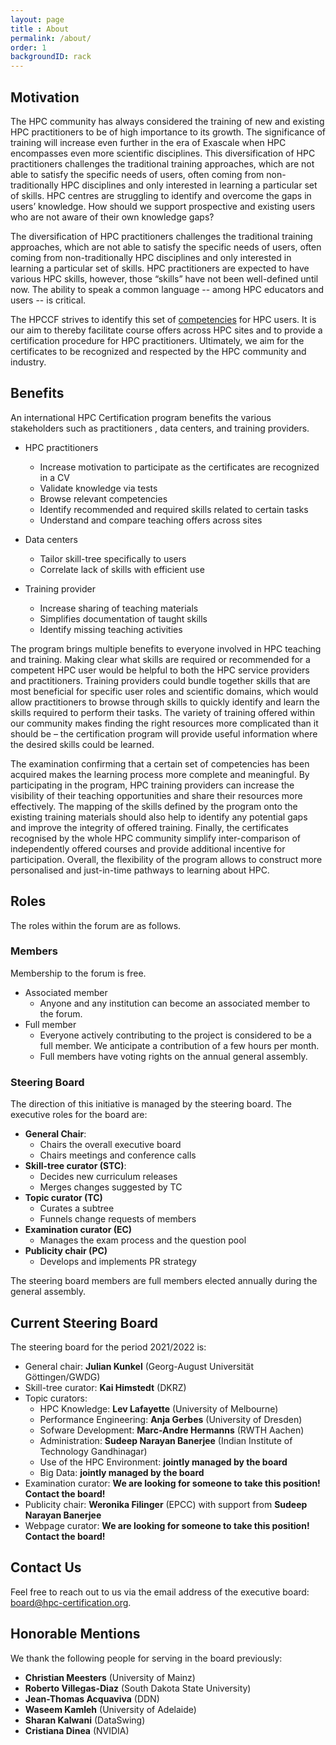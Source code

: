 ```yaml
---
layout: page
title : About
permalink: /about/
order: 1
backgroundID: rack
---
```


## Motivation

The HPC community has always considered the training of new and existing HPC <span class="hint tpract">practitioners</span>  to be of high importance to its growth. The significance of training will increase even further in the era of Exascale when HPC encompasses even more scientific disciplines. This diversification of HPC <span class="hint tpract">practitioners</span>  challenges the traditional training approaches, which are not able to satisfy the specific needs of users, often coming from non-traditionally HPC disciplines and only interested in learning a particular set of skills. HPC centres are struggling to identify and overcome the gaps in users’ knowledge. How should we support prospective and existing users who are not aware of their own knowledge gaps?  

The diversification of HPC <span class="hint tpract">practitioners</span>  challenges the traditional training approaches, which are not able to satisfy the specific needs of users, often coming from non-traditionally HPC disciplines and only interested in learning a particular set of skills.
HPC <span class="hint tpract">practitioners</span>  are expected to have various HPC skills, however, those “skills” have not been well-defined until now. The ability to speak a common language -- among HPC educators and users  -- is critical.

The HPCCF strives to identify this set of [competencies](/cs/) for HPC users.
It is our aim to thereby facilitate course offers across HPC sites and to provide a certification procedure for HPC <span class="hint tpract">practitioners</span>.
Ultimately, we aim for the certificates to be recognized and respected by the HPC community and industry.

## Benefits

An international HPC Certification program benefits the various stakeholders such as <span class="hint tpract">practitioners</span> , data centers, and training providers.

  * HPC <span class="hint tpract">practitioners</span>
    *  Increase motivation to participate as the certificates are recognized in a CV
    *  Validate knowledge via tests
    *  Browse relevant competencies
    *  Identify recommended and required skills related to certain tasks
    *  Understand and compare teaching offers across sites

 * Data centers
   * Tailor skill-tree specifically to users
   * Correlate lack of skills with efficient use

 * Training provider
    * Increase sharing of teaching materials
    * Simplifies documentation of taught skills
    * Identify missing teaching activities

The program brings multiple benefits to everyone involved in HPC
teaching and training.
Making clear what skills are required or recommended for a competent HPC user would be
helpful to both the HPC service providers and <span class="hint tpract">practitioners</span>.
Training providers could bundle together skills that are most beneficial for specific user roles and scientific domains, which would allow <span class="hint tpract">practitioners</span> to browse through skills to quickly identify and learn the skills required to perform their tasks.
The variety of training offered within our community makes finding the right resources more complicated than it should be – the certification program will provide useful information where the desired skills could be learned.

The examination confirming that a certain set of competencies has been acquired makes the learning process more complete and meaningful. By participating in the program, HPC training providers can increase the visibility of their teaching opportunities and share their resources more effectively.
The mapping of the skills defined by the program onto the existing training materials should also help to identify any potential gaps and improve the integrity of offered training.
Finally, the certificates recognised by the whole
HPC community simplify inter-comparison of independently offered courses and provide additional incentive for participation.
Overall, the flexibility of the program allows to construct more personalised and just-in-time pathways to learning about HPC.


<!--
## Contributors

The following list of people contribute directly or indirectly to the HPC certification program:

{::options parse_block_html="true" /}

<ul>
{% for member in site.data.contributors %}
  <li>
    {% if member.url != null %}
    <a href="{{member.url}}">
    {% endif %}
      {{ member.name }} ({{ member.institution }})
    {% if member.url != null %}</a>{% endif %}
  </li>
{% endfor %}
</ul>
-->

## Roles

The roles within the forum are as follows.

### Members

Membership to the forum is free.

  * Associated member
    * Anyone and any institution can become an associated member to the forum.
  * Full member
    * Everyone actively contributing to the project is considered to be a full member. We anticipate a contribution of a few hours per month.
    * Full members have voting rights on the annual general assembly.

### Steering Board

The direction of this initiative is managed by the steering board.
The executive roles for the board are:

  * **General Chair**:
    * Chairs the overall executive board
    * Chairs meetings and conference calls
  * **Skill-tree curator (STC)**:
    * Decides new curriculum releases
    * Merges changes suggested by TC
  * **Topic curator (TC)**
     * Curates a subtree
     * Funnels change requests of members
  * **Examination curator (EC)**
     * Manages the exam process and the question pool
  * **Publicity chair (PC)**
     * Develops and implements PR strategy

The steering board members are full members elected annually during the general assembly.

## Current Steering Board

The steering board for the period 2021/2022 is:

  * General chair: **Julian Kunkel** (Georg-August Universität Göttingen/GWDG)
  * Skill-tree curator: **Kai Himstedt** (DKRZ)
  * Topic curators:
    * HPC Knowledge: **Lev Lafayette** (University of Melbourne)
    * Performance Engineering: **Anja Gerbes** (University of Dresden)    
    * Sofware Development: **Marc-Andre Hermanns** (RWTH Aachen)
    * Administration: **Sudeep Narayan Banerjee** (Indian Institute of Technology Gandhinagar)
    * Use of the HPC Environment: **jointly managed by the board**
    * Big Data: **jointly managed by the board**
  * Examination curator: __We are looking for someone to take this position! Contact the board!__
  * Publicity chair: **Weronika Filinger** (EPCC) with support from **Sudeep Narayan Banerjee**
  * Webpage curator: __We are looking for someone to take this position! Contact the board!__

## Contact Us
Feel free to reach out to us via the email address of the executive board: <a href="mailto:board@hpc-certification.org">board@hpc-certification.org</a>.

## Honorable Mentions

We thank the following people for serving in the board previously:
  * **Christian Meesters** (University of Mainz)
  * **Roberto Villegas-Diaz** (South Dakota State University)
  * **Jean-Thomas Acquaviva** (DDN)
  * **Waseem Kamleh** (University of Adelaide)
  * **Sharan Kalwani** (DataSwing)
  * **Cristiana Dinea** (NVIDIA)
